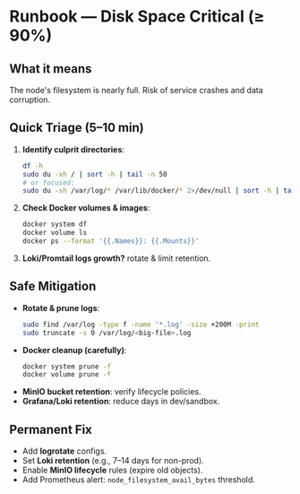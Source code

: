 
# Runbook — Disk Space Critical (≥ 90%)

## What it means
The node's filesystem is nearly full. Risk of service crashes and data corruption.

## Quick Triage (5–10 min)
1. **Identify culprit directories**:
   ```bash
   df -h
   sudo du -xh / | sort -h | tail -n 50
   # or focused:
   sudo du -sh /var/log/* /var/lib/docker/* 2>/dev/null | sort -h | tail
   ```
2. **Check Docker volumes & images**:
   ```bash
   docker system df
   docker volume ls
   docker ps --format '{{.Names}}: {{.Mounts}}'
   ```
3. **Loki/Promtail logs growth?** rotate & limit retention.

## Safe Mitigation
- **Rotate & prune logs**:
  ```bash
  sudo find /var/log -type f -name '*.log' -size +200M -print
  sudo truncate -s 0 /var/log/<big-file>.log
  ```
- **Docker cleanup (carefully)**:
  ```bash
  docker system prune -f
  docker volume prune -f
  ```
- **MinIO bucket retention**: verify lifecycle policies.
- **Grafana/Loki retention**: reduce days in dev/sandbox.

## Permanent Fix
- Add **logrotate** configs.
- Set **Loki retention** (e.g., 7–14 days for non-prod).
- Enable **MinIO lifecycle** rules (expire old objects).
- Add Prometheus alert: `node_filesystem_avail_bytes` threshold.

